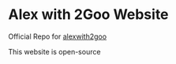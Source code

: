 # Alex with 2Goo Website
Official Repo for [alexwith2goo](http://alexwith2goo.x10.mx/)

This website is open-source
